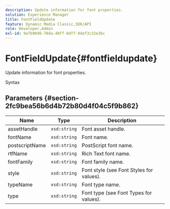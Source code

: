 ```yaml
---
description: Update information for font properties.
solution: Experience Manager
title: FontFieldUpdate
feature: Dynamic Media Classic,SDK/API
role: Developer,Admin
exl-id: 9e7b90d6-78da-48ff-8dff-9def3c32e3bc
---
```

# FontFieldUpdate{#fontfieldupdate}

Update information for font properties.

 Syntax 

## Parameters {#section-2fc9bea56b6d4b72b80d4f04c5f9b862}

|  Name  | Type  | Description  |
|---|---|---|
|  assetHandle  | `xsd:string`  | Font asset handle.  |
|  fontName  | `xsd:string`  | Font name.  |
|  postscriptName  | `xsd:string`  | PostScript font name.  |
|  rtfName  | `xsd:string`  | Rich Text font name.  |
|  fontFamily  | `xsd:string`  | Font family name.  |
|  style  | `xsd:string`  | Font style (see Font Styles for values).  |
|  typeName  | `xsd:string`  | Font type name.  |
|  type  | `xsd:string`  | Font type (see Font Types for values).  |
